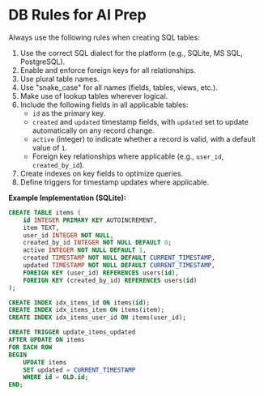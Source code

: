 # DB Rules for AI Prep

Always use the following rules when creating SQL tables:

1. Use the correct SQL dialect for the platform (e.g., SQLite, MS SQL, PostgreSQL).
2. Enable and enforce foreign keys for all relationships.
3. Use plural table names.
4. Use "snake_case" for all names (fields, tables, views, etc.).
5. Make use of lookup tables wherever logical.
6. Include the following fields in all applicable tables:
    - `id` as the primary key.
    - `created` and `updated` timestamp fields, with `updated` set to update automatically on any record change.
    - `active` (integer) to indicate whether a record is valid, with a default value of `1`.
    - Foreign key relationships where applicable (e.g., `user_id`, `created_by_id`).
7. Create indexes on key fields to optimize queries.
8. Define triggers for timestamp updates where applicable.

**Example Implementation (SQLite):**
```sql
CREATE TABLE items (
    id INTEGER PRIMARY KEY AUTOINCREMENT,
    item TEXT,
    user_id INTEGER NOT NULL,
    created_by_id INTEGER NOT NULL DEFAULT 0;
    active INTEGER NOT NULL DEFAULT 1,
    created TIMESTAMP NOT NULL DEFAULT CURRENT_TIMESTAMP,
    updated TIMESTAMP NOT NULL DEFAULT CURRENT_TIMESTAMP,
    FOREIGN KEY (user_id) REFERENCES users(id),
    FOREIGN KEY (created_by_id) REFERENCES users(id)
);

CREATE INDEX idx_items_id ON items(id);
CREATE INDEX idx_items_item ON items(item);
CREATE INDEX idx_items_user_id ON items(user_id);

CREATE TRIGGER update_items_updated
AFTER UPDATE ON items
FOR EACH ROW
BEGIN
    UPDATE items
    SET updated = CURRENT_TIMESTAMP
    WHERE id = OLD.id;
END;
```
